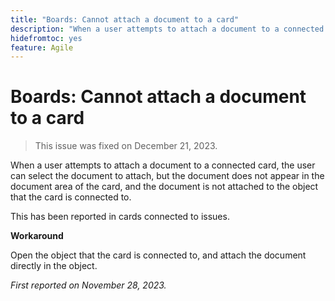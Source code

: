 ```yaml
---
title: "Boards: Cannot attach a document to a card"
description: "When a user attempts to attach a document to a connected card, the user can select the document to attach, but the document does not appear in the document area of the card, and the document is not attached to the object that the card is connected to."
hidefromtoc: yes
feature: Agile
---
```


# Boards: Cannot attach a document to a card

<!--WF and WFP TOCs-->

>This issue was fixed on December 21, 2023.

When a user attempts to attach a document to a connected card, the user can select the document to attach, but the document does not appear in the document area of the card, and the document is not attached to the object that the card is connected to.

This has been reported in cards connected to issues.

**Workaround**

Open the object that the card is connected to, and attach the document directly in the object.

_First reported on November 28, 2023._
